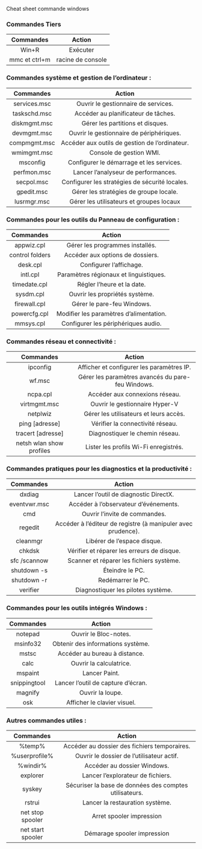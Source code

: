 Cheat sheet commande windows


### Commandes Tiers


| **Commandes** | **Action** |
| :-: | :-: |
| Win+R | Exécuter |
| mmc et ctrl+m | racine de console |


### Commandes système et gestion de l’ordinateur :


| **Commandes** | **Action** |
| :-: | :-: |
| services.msc | Ouvrir le gestionnaire de services. |
| taskschd.msc |  Accéder au planificateur de tâches. |
| diskmgmt.msc | Gérer les partitions et disques. |
| devmgmt.msc | Ouvrir le gestionnaire de périphériques. |
| compmgmt.msc | Accéder aux outils de gestion de l’ordinateur. |
| wmimgmt.msc | Console de gestion WMI. |
| msconfig | Configurer le démarrage et les services. |
| perfmon.msc | Lancer l’analyseur de performances. |
| secpol.msc | Configurer les stratégies de sécurité locales. |
| gpedit.msc | Gérer les stratégies de groupe locale. |
| lusrmgr.msc |  Gérer les utilisateurs et groupes locaux |


### Commandes pour les outils du Panneau de configuration :


| **Commandes** | **Action** |
| :-: | :-: |
| appwiz.cpl | Gérer les programmes installés. |
| control folders | Accéder aux options de dossiers. |
| desk.cpl | Configurer l’affichage. |
| intl.cpl | Paramètres régionaux et linguistiques. |
| timedate.cpl | Régler l’heure et la date. |
| sysdm.cpl | Ouvrir les propriétés système. |
| firewall.cpl | Gérer le pare-feu Windows. |
| powercfg.cpl | Modifier les paramètres d’alimentation. |
| mmsys.cpl | Configurer les périphériques audio. |


### Commandes réseau et connectivité :


|      **Commandes**       |                    **Action**                     |
| :----------------------: | :-----------------------------------------------: |
|         ipconfig         |     Afficher et configurer les paramètres IP.     |
|          wf.msc          | Gérer les paramètres avancés du pare-feu Windows. |
|         ncpa.cpl         |          Accéder aux connexions réseau.           |
|       virtmgmt.msc       |          Ouvrir le gestionnaire Hyper-V           |
|         netplwiz         |      Gérer les utilisateurs et leurs accès.       |
|      ping [adresse]      |         Vérifier la connectivité réseau.          |
|    tracert [adresse]     |          Diagnostiquer le chemin réseau.          |
| netsh wlan show profiles |       Lister les profils Wi-Fi enregistrés.       |


### Commandes pratiques pour les diagnostics et la productivité :


| **Commandes** | **Action** |
| :-: | :-: |
| dxdiag | Lancer l’outil de diagnostic DirectX. |
| eventvwr.msc | Accéder à l’observateur d’événements. |
| cmd | Ouvrir l’invite de commandes. |
| regedit | Accéder à l’éditeur de registre (à manipuler avec prudence). |
| cleanmgr | Libérer de l’espace disque. |
| chkdsk | Vérifier et réparer les erreurs de disque. |
| sfc /scannow | Scanner et réparer les fichiers système. |
| shutdown -s | Éteindre le PC. |
| shutdown -r | Redémarrer le PC. |
| verifier | Diagnostiquer les pilotes système. |


### Commandes pour les outils intégrés Windows :


| **Commandes** | **Action** |
| :-: | :-: |
| notepad | Ouvrir le Bloc-notes. |
| msinfo32 | Obtenir des informations système. |
| mstsc | Accéder au bureau à distance. |
| calc | Ouvrir la calculatrice. |
| mspaint | Lancer Paint. |
| snippingtool | Lancer l’outil de capture d’écran. |
| magnify | Ouvrir la loupe. |
| osk | Afficher le clavier visuel. |


### Autres commandes utiles :


| **Commandes** | **Action** |
| :-: | :-: |
| %temp% | Accéder au dossier des fichiers temporaires. |
| %userprofile% | Ouvrir le dossier de l’utilisateur actif. |
| %windir% | Accéder au dossier Windows. |
| explorer | Lancer l’explorateur de fichiers. |
| syskey | Sécuriser la base de données des comptes utilisateurs. |
| rstrui | Lancer la restauration système. |
| net stop spooler | Arret spooler impression |
| net start spooler | Démarage spooler impression |
